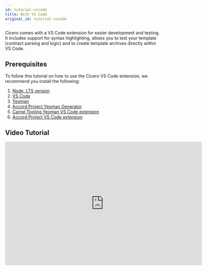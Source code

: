 ```yaml
---
id: tutorial-vscode
title: With VS Code
original_id: tutorial-vscode
---
```


Cicero comes with a VS Code extension for easier development and testing. It includes support for syntax highlighting, allows you to test your template (contract parsing and logic) and to create template archives directly within VS Code.

## Prerequisites

To follow this tutorial on how to use the Cicero VS Code extension, we recommend you install the following:

1. [Node, LTS version](nodejs.org)
1. [VS Code](https://code.visualstudio.com)
1. [Yeoman](https://yeoman.io)
1. [Accord Project Yeoman Generator](https://github.com/accordproject/cicero/tree/master/packages/generator-cicero-template)
1. [Camel Tooling Yeoman VS Code extension](https://marketplace.visualstudio.com/items?itemName=camel-tooling.yo)
1. [Accord Project VS Code extension](https://marketplace.visualstudio.com/items?itemName=accordproject.cicero-vscode-extension)

## Video Tutorial

<iframe title="vimeo-player" src="https://player.vimeo.com/video/444483242" width="640" height="400" frameborder="0" allowfullscreen></iframe>
